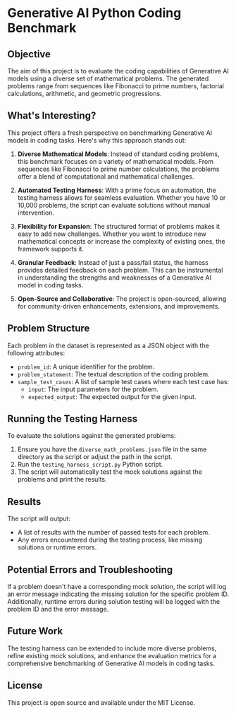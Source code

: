 
# Generative AI Python Coding Benchmark

## Objective
The aim of this project is to evaluate the coding capabilities of Generative AI models using a diverse set of mathematical problems. The generated problems range from sequences like Fibonacci to prime numbers, factorial calculations, arithmetic, and geometric progressions.

## What's Interesting?

This project offers a fresh perspective on benchmarking Generative AI models in coding tasks. Here's why this approach stands out:

1. **Diverse Mathematical Models**: Instead of standard coding problems, this benchmark focuses on a variety of mathematical models. From sequences like Fibonacci to prime number calculations, the problems offer a blend of computational and mathematical challenges.
  
2. **Automated Testing Harness**: With a prime focus on automation, the testing harness allows for seamless evaluation. Whether you have 10 or 10,000 problems, the script can evaluate solutions without manual intervention.

3. **Flexibility for Expansion**: The structured format of problems makes it easy to add new challenges. Whether you want to introduce new mathematical concepts or increase the complexity of existing ones, the framework supports it.

4. **Granular Feedback**: Instead of just a pass/fail status, the harness provides detailed feedback on each problem. This can be instrumental in understanding the strengths and weaknesses of a Generative AI model in coding tasks.

5. **Open-Source and Collaborative**: The project is open-sourced, allowing for community-driven enhancements, extensions, and improvements.

## Problem Structure
Each problem in the dataset is represented as a JSON object with the following attributes:
- `problem_id`: A unique identifier for the problem.
- `problem_statement`: The textual description of the coding problem.
- `sample_test_cases`: A list of sample test cases where each test case has:
  - `input`: The input parameters for the problem.
  - `expected_output`: The expected output for the given input.

## Running the Testing Harness
To evaluate the solutions against the generated problems:
1. Ensure you have the `diverse_math_problems.json` file in the same directory as the script or adjust the path in the script.
2. Run the `testing_harness_script.py` Python script.
3. The script will automatically test the mock solutions against the problems and print the results.

## Results
The script will output:
- A list of results with the number of passed tests for each problem.
- Any errors encountered during the testing process, like missing solutions or runtime errors.

## Potential Errors and Troubleshooting
If a problem doesn't have a corresponding mock solution, the script will log an error message indicating the missing solution for the specific problem ID. Additionally, runtime errors during solution testing will be logged with the problem ID and the error message.

## Future Work
The testing harness can be extended to include more diverse problems, refine existing mock solutions, and enhance the evaluation metrics for a comprehensive benchmarking of Generative AI models in coding tasks.

## License
This project is open source and available under the MIT License.

